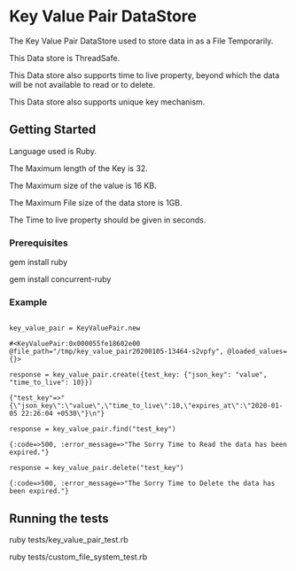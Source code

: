 # Key Value Pair DataStore

The Key Value Pair DataStore used to store data in as a File Temporarily.

This Data store is ThreadSafe.

This Data store also supports time to live property, beyond which the data will be not available to read or to delete.

This Data store also supports unique key mechanism.
## Getting Started
    
 Language used is Ruby.
 
 The Maximum length of the Key is 32.
 
 The Maximum size of the value is 16 KB.
 
 The Maximum File size of the data store is 1GB.
 
 The Time to live property should be given in seconds.
 

### Prerequisites

gem install ruby

gem install concurrent-ruby

### Example
```

key_value_pair = KeyValuePair.new

#<KeyValuePair:0x000055fe18602e00 @file_path="/tmp/key_value_pair20200105-13464-s2vpfy", @loaded_values={}> 

response = key_value_pair.create({test_key: {"json_key": "value", "time_to_live": 10}})

{"test_key"=>"{\"json_key\":\"value\",\"time_to_live\":10,\"expires_at\":\"2020-01-05 22:26:04 +0530\"}\n"} 

response = key_value_pair.find("test_key")

{:code=>500, :error_message=>"The Sorry Time to Read the data has been expired."} 

response = key_value_pair.delete("test_key")

{:code=>500, :error_message=>"The Sorry Time to Delete the data has been expired."} 

```


## Running the tests

ruby tests/key_value_pair_test.rb 

ruby tests/custom_file_system_test.rb 

